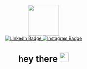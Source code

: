 <div id="header" align="center">
<img src="https://media.giphy.com/media/bGgsc5mWoryfgKBx1u/giphy.gif" width="100"/>
<div id="badges">
<a href="https://www.linkedin.com/in/aliakhorbach">
    <img src="https://img.shields.io/badge/LinkedIn-blue?style=for-the-badge&logo=linkedin&logoColor=white" alt="LinkedIn Badge"/>
</a>

<a href="https://www.instagram.com/fuuuuunculture">
    <img src="https://img.shields.io/badge/Instagram-blue?style=for-the-badge&logo=linkedin&logoColor=white" alt="Instagram Badge"/>
</a>


</div>
<h1>
hey there
<img src="https://media.giphy.com/media/hvRJCLFzcasrR4ia7z/giphy.gif" width="30px"/>
</h1>
</div>




